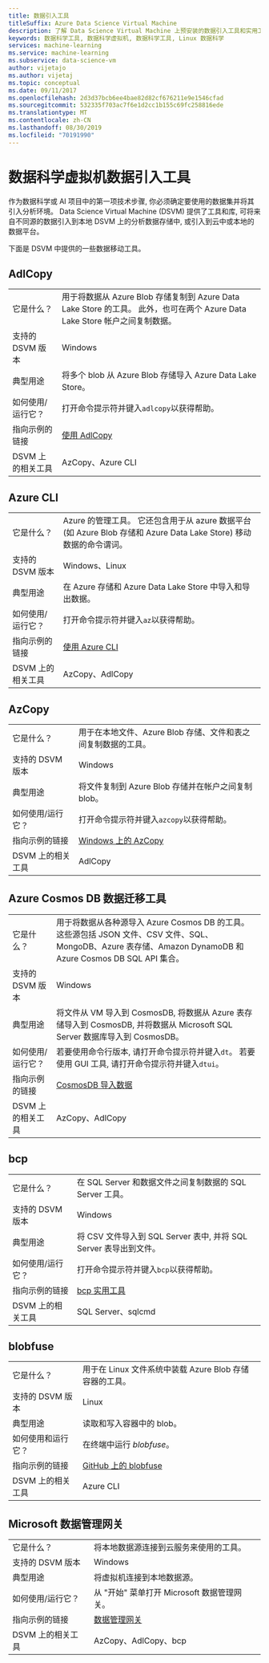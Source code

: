 ```yaml
---
title: 数据引入工具
titleSuffix: Azure Data Science Virtual Machine
description: 了解 Data Science Virtual Machine 上预安装的数据引入工具和实用工具。
keywords: 数据科学工具, 数据科学虚拟机, 数据科学工具, Linux 数据科学
services: machine-learning
ms.service: machine-learning
ms.subservice: data-science-vm
author: vijetajo
ms.author: vijetaj
ms.topic: conceptual
ms.date: 09/11/2017
ms.openlocfilehash: 2d3d37bcb6ee4bae82d82cf676211e9e1546cfad
ms.sourcegitcommit: 532335f703ac7f6e1d2cc1b155c69fc258816ede
ms.translationtype: MT
ms.contentlocale: zh-CN
ms.lasthandoff: 08/30/2019
ms.locfileid: "70191990"
---
```

# <a name="data-science-virtual-machine-data-ingestion-tools"></a>数据科学虚拟机数据引入工具

作为数据科学或 AI 项目中的第一项技术步骤, 你必须确定要使用的数据集并将其引入分析环境。 Data Science Virtual Machine (DSVM) 提供了工具和库, 可将来自不同源的数据引入到本地 DSVM 上的分析数据存储中, 或引入到云中或本地的数据平台。

下面是 DSVM 中提供的一些数据移动工具。

## <a name="adlcopy"></a>AdlCopy

|    |           |
| ------------- | ------------- |
| 它是什么？   | 用于将数据从 Azure Blob 存储复制到 Azure Data Lake Store 的工具。 此外，也可在两个 Azure Data Lake Store 帐户之间复制数据。      |
| 支持的 DSVM 版本      | Windows      |
| 典型用途      | 将多个 blob 从 Azure Blob 存储导入 Azure Data Lake Store。      |
|  如何使用/运行它？    |   打开命令提示符并键入`adlcopy`以获得帮助。    |
| 指向示例的链接      | [使用 AdlCopy](https://docs.microsoft.com/azure/data-lake-store/data-lake-store-copy-data-azure-storage-blob)      |
| DSVM 上的相关工具      | AzCopy、Azure CLI     |

## <a name="azure-cli"></a>Azure CLI

|    |           |
| ------------- | ------------- |
| 它是什么？   | Azure 的管理工具。 它还包含用于从 azure 数据平台 (如 Azure Blob 存储和 Azure Data Lake Store) 移动数据的命令谓词。     |
| 支持的 DSVM 版本      | Windows、Linux     |
| 典型用途      | 在 Azure 存储和 Azure Data Lake Store 中导入和导出数据。      |
|  如何使用/运行它？    |   打开命令提示符并键入`az`以获得帮助。    |
| 指向示例的链接      | [使用 Azure CLI](https://docs.microsoft.com/cli/azure)     |
| DSVM 上的相关工具      | AzCopy、AdlCopy      |


## <a name="azcopy"></a>AzCopy

|    |           |
| ------------- | ------------- |
| 它是什么？   | 用于在本地文件、Azure Blob 存储、文件和表之间复制数据的工具。      |
| 支持的 DSVM 版本      | Windows      |
| 典型用途      | 将文件复制到 Azure Blob 存储并在帐户之间复制 blob。      |
|  如何使用/运行它？    |   打开命令提示符并键入`azcopy`以获得帮助。    |
| 指向示例的链接      | [Windows 上的 AzCopy](https://docs.microsoft.com/azure/storage/common/storage-use-azcopy)      |
| DSVM 上的相关工具      | AdlCopy     |


## <a name="azure-cosmos-db-data-migration-tool"></a>Azure Cosmos DB 数据迁移工具

|    |           |
| ------------- | ------------- |
| 它是什么？   | 用于将数据从各种源导入 Azure Cosmos DB 的工具。 这些源包括 JSON 文件、CSV 文件、SQL、MongoDB、Azure 表存储、Amazon DynamoDB 和 Azure Cosmos DB SQL API 集合。      |
| 支持的 DSVM 版本      | Windows      |
| 典型用途      | 将文件从 VM 导入到 CosmosDB, 将数据从 Azure 表存储导入到 CosmosDB, 并将数据从 Microsoft SQL Server 数据库导入到 CosmosDB。     |
|  如何使用/运行它？    |   若要使用命令行版本, 请打开命令提示符并键入`dt`。 若要使用 GUI 工具, 请打开命令提示符并键入`dtui`。    |
| 指向示例的链接      | [CosmosDB 导入数据](https://docs.microsoft.com/azure/cosmos-db/import-data)      |
| DSVM 上的相关工具      | AzCopy、AdlCopy      |


## <a name="bcp"></a>bcp

|    |           |
| ------------- | ------------- |
| 它是什么？   | 在 SQL Server 和数据文件之间复制数据的 SQL Server 工具。      |
| 支持的 DSVM 版本      | Windows      |
| 典型用途      | 将 CSV 文件导入到 SQL Server 表中, 并将 SQL Server 表导出到文件。      |
|  如何使用/运行它？    |   打开命令提示符并键入`bcp`以获得帮助。    |
| 指向示例的链接      | [bcp 实用工具](https://docs.microsoft.com/sql/tools/bcp-utility)      |
| DSVM 上的相关工具      | SQL Server、sqlcmd      |

## <a name="blobfuse"></a>blobfuse

|    |           |
| ------------- | ------------- |
| 它是什么？   | 用于在 Linux 文件系统中装载 Azure Blob 存储容器的工具。      |
| 支持的 DSVM 版本      | Linux      |
| 典型用途      | 读取和写入容器中的 blob。      |
|  如何使用和运行它？    |   在终端中运行 _blobfuse_。    |
| 指向示例的链接      | [GitHub 上的 blobfuse](https://github.com/Azure/azure-storage-fuse)      |
| DSVM 上的相关工具      | Azure CLI      |


## <a name="microsoft-data-management-gateway"></a>Microsoft 数据管理网关

|    |           |
| ------------- | ------------- |
| 它是什么？   | 将本地数据源连接到云服务来使用的工具。      |
| 支持的 DSVM 版本      | Windows      |
| 典型用途      | 将虚拟机连接到本地数据源。      |
|  如何使用/运行它？    |   从 "开始" 菜单打开 Microsoft 数据管理网关。    |
| 指向示例的链接      | [数据管理网关](https://msdn.microsoft.com/library/dn879362.aspx)      |
| DSVM 上的相关工具      | AzCopy、AdlCopy、bcp    |
